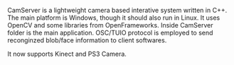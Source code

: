 CamServer is a lightweight camera based interative system written in C++.
The main platform is Windows, though it should also run in Linux.
It uses OpenCV and some libraries from OpenFrameworks.
Inside CamServer folder is the main application. 
OSC/TUIO protocol is employed to send reconginzed blob/face information to client softwares.

It now supports Kinect and PS3 Camera.